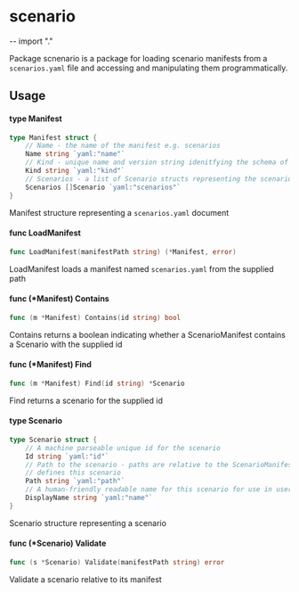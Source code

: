 # scenario
--
    import "."

Package scnenario is a package for loading scenario manifests from a
`scenarios.yaml` file and accessing and manipulating them programmatically.

## Usage

#### type Manifest

```go
type Manifest struct {
	// Name - the name of the manifest e.g. scenarios
	Name string `yaml:"name"`
	// Kind - unique name and version string idenitfying the schema of this document
	Kind string `yaml:"kind"`
	// Scenarios - a list of Scenario structs representing the scenarios
	Scenarios []Scenario `yaml:"scenarios"`
}
```

Manifest structure representing a `scenarios.yaml` document

#### func  LoadManifest

```go
func LoadManifest(manifestPath string) (*Manifest, error)
```
LoadManifest loads a manifest named `scenarios.yaml` from the supplied path

#### func (*Manifest) Contains

```go
func (m *Manifest) Contains(id string) bool
```
Contains returns a boolean indicating whether a ScenarioManifest contains a
Scenario with the supplied id

#### func (*Manifest) Find

```go
func (m *Manifest) Find(id string) *Scenario
```
Find returns a scenario for the supplied id

#### type Scenario

```go
type Scenario struct {
	// A machine parseable unique id for the scenario
	Id string `yaml:"id"`
	// Path to the scenario - paths are relative to the ScenarioManifest that
	// defines this scenario
	Path string `yaml:"path"`
	// A human-friendly readable name for this scenario for use in user interfaces
	DisplayName string `yaml:"name"`
}
```

Scenario structure representing a scenario

#### func (*Scenario) Validate

```go
func (s *Scenario) Validate(manifestPath string) error
```
Validate a scenario relative to its manifest
